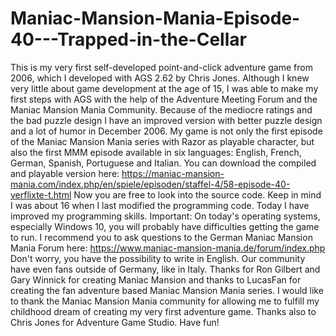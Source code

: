 # Maniac-Mansion-Mania-Episode-40---Trapped-in-the-Cellar
This is my very first self-developed point-and-click adventure game from 2006, which I developed with AGS 2.62 by Chris Jones. Although I knew very little about game development at the age of 15, I was able to make my first steps with AGS with the help of the Adventure Meeting Forum and the Maniac Mansion Mania Community.  Because of the mediocre ratings and the bad puzzle design I have an improved version with better puzzle design and a lot of humor in December 2006.  My game is not only the first episode of the Maniac Mansion Mania series with Razor as playable character, but also the first MMM episode available in six languages: English, French, German, Spanish, Portuguese and Italian.  You can download the compiled and playable version here: https://maniac-mansion-mania.com/index.php/en/spiele/episoden/staffel-4/58-episode-40-verflixte-t.html  Now you are free to look into the source code. Keep in mind I was about 16 when I last modified the programming code. Today I have improved my programming skills.  Important: On today's operating systems, especially Windows 10, you will probably have difficulties getting the game to run. I recommend you to ask questions to the German Maniac Mansion Mania Forum here: https://www.maniac-mansion-mania.de/forum/index.php  Don't worry, you have the possibility to write in English. Our community have even fans outside of Germany, like in Italy.  Thanks for Ron Gilbert and Gary Winnick for creating Maniac Mansion and thanks to LucasFan for creating the fan adventure based Maniac Mansion Mania series.  I would like to thank the Maniac Mansion Mania community for allowing me to fulfill my childhood dream of creating my very first adventure game. Thanks also to Chris Jones for Adventure Game Studio.  Have fun!
